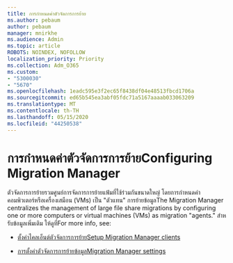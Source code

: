 ```yaml
---
title: การกําหนดค่าตัวจัดการการย้าย
ms.author: pebaum
author: pebaum
manager: mnirkhe
ms.audience: Admin
ms.topic: article
ROBOTS: NOINDEX, NOFOLLOW
localization_priority: Priority
ms.collection: Adm_O365
ms.custom:
- "5300030"
- "5670"
ms.openlocfilehash: 1eadc595e3f2ec65f8438df04e48513fbcd1706a
ms.sourcegitcommit: ed65b545ea3abf05fdc71a5167aaaab033063209
ms.translationtype: MT
ms.contentlocale: th-TH
ms.lasthandoff: 05/15/2020
ms.locfileid: "44250538"
---
```

# <a name="configuring-migration-manager"></a><span data-ttu-id="94ef2-102">การกําหนดค่าตัวจัดการการย้าย</span><span class="sxs-lookup"><span data-stu-id="94ef2-102">Configuring Migration Manager</span></span>

<span data-ttu-id="94ef2-103">ตัวจัดการการย้ายรวมศูนย์การจัดการการย้ายแฟ้มที่ใช้ร่วมกันขนาดใหญ่ โดยการกําหนดค่าคอมพิวเตอร์หรือเครื่องเสมือน (VMs) เป็น "ตัวแทน" การย้ายข้อมูล</span><span class="sxs-lookup"><span data-stu-id="94ef2-103">The Migration Manager centralizes the management of large file share migrations by configuring one or more computers or virtual machines (VMs) as migration "agents."</span></span> <span data-ttu-id="94ef2-104">สําหรับข้อมูลเพิ่มเติม ให้ดูที่</span><span class="sxs-lookup"><span data-stu-id="94ef2-104">For more info, see:</span></span>

- [<span data-ttu-id="94ef2-105">ตั้งค่าไคลเอ็นต์ตัวจัดการการย้าย</span><span class="sxs-lookup"><span data-stu-id="94ef2-105">Setup Migration Manager clients</span></span>](https://docs.microsoft.com/sharepointmigration/mm-setup-clients)

- [<span data-ttu-id="94ef2-106">การตั้งค่าตัวจัดการการย้ายข้อมูล</span><span class="sxs-lookup"><span data-stu-id="94ef2-106">Migration Manager settings</span></span>](https://docs.microsoft.com/sharepointmigration/mm-settings)
